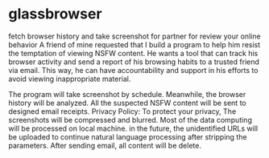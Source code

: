 # glassbrowser
fetch browser history and take screenshot for partner for review your online behavior
A friend of mine requested that I build a program to help him resist the temptation of viewing NSFW content. He wants a tool that can track his browser activity and send a report of his browsing habits to a trusted friend via email. This way, he can have accountability and support in his efforts to avoid viewing inappropriate material.

The program will take screenshot by schedule. Meanwhile, the browser history will be analyzed. All the suspected NSFW content will be sent to designed email receipts. 
Privacy Policy: To protect your privacy, The screenshots will be compressed and blurred. Most of the data computing will be processed on local machine. in the future, the unidentified URLs will be uploaded to continue natural language processing after stripping the parameters. After sending email, all content will be delete.

